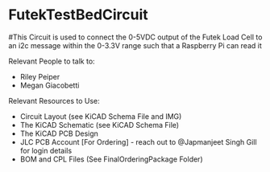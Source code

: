 # FutekTestBedCircuit

#This Circuit is used to connect the 0-5VDC output of the Futek Load Cell to an i2c message within the 0-3.3V range such that a Raspberry Pi can read it

Relevant People to talk to:

- Riley Peiper
- Megan Giacobetti

Relevant Resources to Use:

- Circuit Layout (see KiCAD Schema File and IMG) 
- The KiCAD Schematic (see KiCAD Schema File)
- The KiCAD PCB Design
- JLC PCB Account [For Ordering] - reach out to @Japmanjeet Singh Gill for login details 
- BOM and CPL Files (See FinalOrderingPackage Folder)

